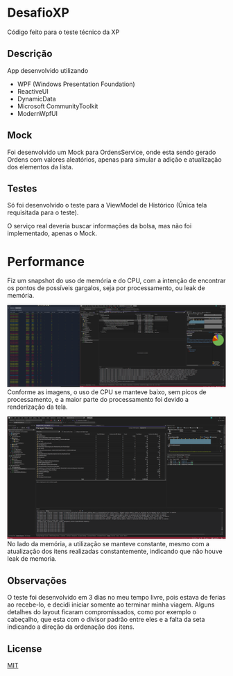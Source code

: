 # DesafioXP

Código feito para o teste técnico da XP

## Descrição 

App desenvolvido utilizando 
- WPF (Windows Presentation Foundation)
- ReactiveUI
- DynamicData
- Microsoft CommunityToolkit
- ModernWpfUI

## Mock
Foi desenvolvido um Mock para OrdensService, onde esta sendo gerado Ordens com valores aleatórios, apenas para simular a adição e atualização dos elementos da lista.

## Testes
Só foi desenvolvido o teste para a ViewModel de Histórico (Única tela requisitada para o teste).

O serviço real deveria buscar informações da bolsa, mas não foi implementado, apenas o Mock.

# Performance

Fiz um snapshot do uso de memória e do CPU, com a intenção de encontrar os pontos de possíveis gargalos, seja por processamento, ou leak de memória.

![CPU Profile](DesafioXP_CPU_Usage.png)
Conforme as imagens, o uso de CPU se manteve baixo, sem picos de processamento, e a maior parte do processamento foi devido a renderização da tela.

![Memory Snapshot](DesafioXP_Memory_Usage.png)
No lado da memória, a utilização se manteve constante, mesmo com a atualização dos itens realizadas constantemente, indicando que não houve leak de memoria.

## Observações
O teste foi desenvolvido em 3 dias no meu tempo livre, pois estava de ferias ao recebe-lo, e decidi iniciar somente ao terminar minha viagem.
Alguns detalhes do layout ficaram compromissados, como por exemplo o cabeçalho, que esta com o divisor padrão entre eles e a falta da seta indicando a direção da ordenação dos itens.

## License
[MIT](https://choosealicense.com/licenses/mit/)
